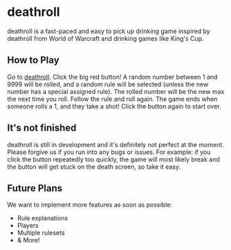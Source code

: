 # deathroll

deathroll is a fast-paced and easy to pick up drinking game inspired by deathroll from World of Warcraft and drinking games like King's Cup.

## How to Play

Go to [deathroll](https://dreader0.github.io/deathroll).
Click the big red button! A random number between 1 and 9999 will be rolled, and a random rule will be selected (unless the new number has a special assigned rule). 
The rolled number will be the new max the next time you roll. Follow the rule and roll again.
The game ends when someone rolls a 1, and they take a shot!
Click the button again to start over.

## It's not finished

deathroll is still in development and it's definitely not perfect at the moment. Please forgive us if you run into any bugs or issues.
For example: if you click the button repeatedly too quickly, the game will most likely break and the button will get stuck on the death screen, so take it easy.

## Future Plans

We want to implement more features as soon as possible:
  - Rule explanations
  - Players
  - Multiple rulesets
  - & More!
